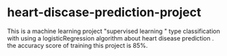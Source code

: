 # heart-discase-prediction-project
This is a  machine learning project  "supervised learning " type classification with using a logisticRegression algorithm about heart disease prediction .
the accuracy score  of training this project is 85%.
